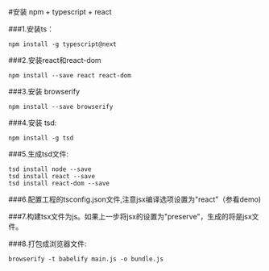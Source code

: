 #安装 npm + typescript + react

###1.安装ts：

```
npm install -g typescript@next
```

###2.安装react和react-dom

```
npm install --save react react-dom
```

###3.安装 browserify

```
npm install --save browserify
```

###4.安装 tsd:

```
npm install -g tsd
```

###5.生成tsd文件:

```
tsd install node --save
tsd install react --save
tsd install react-dom --save
```

###6.配置工程的tsconfig.json文件,注意jsx编译选项设置为"react"（参看demo)

###7.构建tsx文件为js。如果上一步将jsx的设置为"preserve"，生成的将是jsx文件。

###8.打包成浏览器文件:

```
browserify -t babelify main.js -o bundle.js
```